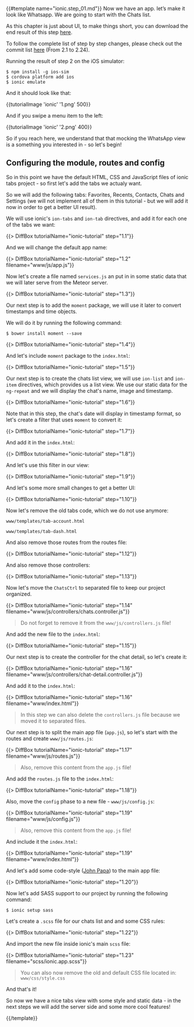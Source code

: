 {{#template name="ionic.step_01.md"}}
Now we have an app.  let’s make it look like Whatsapp.
We are going to start with the Chats list.

As this chapter is just about UI, to make things short, you can download the end result of this step [here](https://github.com/idanwe/ionic-whatsapp/archive/7b5569653f8ef732c10f7b261e4334b15a883099.zip).

To follow the complete list of step by step changes, please check out the commit list [here](https://github.com/idanwe/ionic-cli-meteor-whatsapp-tutorial/commits/master?page=4) (From 2.1 to 2.24).

Running the result of step 2 on the iOS simulator:

    $ npm install -g ios-sim
    $ cordova platform add ios
    $ ionic emulate

And it should look like that:

{{tutorialImage 'ionic' '1.png' 500}}

And if you swipe a menu item to the left:

{{tutorialImage 'ionic' '2.png' 400}}

So if you reach here, we understand that that mocking the WhatsApp view is a something you interested in - so let's begin!

## Configuring the module, routes and config

So in this point we have the default HTML, CSS and JavaScript files of ionic tabs project - so first let's add the tabs we actualy want.

So we will add the following tabs: Favorites, Recents, Contacts, Chats and Settings (we will not implement all of them in this tutorial - but we will add it now in order to get a better UI result).

We will use ionic's `ion-tabs` and `ion-tab` directives, and add it for each one of the tabs we want:

{{> DiffBox tutorialName="ionic-tutorial" step="1.1"}}

And we will change the default app name:

{{> DiffBox tutorialName="ionic-tutorial" step="1.2" filename="www/js/app.js"}}

Now let's create a file named `services.js` an put in in some static data that we will later serve from the Meteor server.

{{> DiffBox tutorialName="ionic-tutorial" step="1.3"}}

Our next step is to add the `moment` package, we will use it later to convert timestamps and time objects.

We will do it by running the following command:

    $ bower install moment --save

{{> DiffBox tutorialName="ionic-tutorial" step="1.4"}}

And let's include `moment` package to the `index.html`:

{{> DiffBox tutorialName="ionic-tutorial" step="1.5"}}

Our next step is to create the chats list view, we will use `ion-list` and `ion-item` directives, which provides us a list view.
We use our static data for the `ng-repeat` and we will display the chat's name, image and timestamp.

{{> DiffBox tutorialName="ionic-tutorial" step="1.6"}}

Note that in this step, the chat's date will display in timestamp format, so let's create a filter that uses `moment` to convert it:

{{> DiffBox tutorialName="ionic-tutorial" step="1.7"}}

And add it in the `index.html`:

{{> DiffBox tutorialName="ionic-tutorial" step="1.8"}}

And let's use this filter in our view:

{{> DiffBox tutorialName="ionic-tutorial" step="1.9"}}

And let's some more small changes to get a better UI:

{{> DiffBox tutorialName="ionic-tutorial" step="1.10"}}

Now let's remove the old tabs code, which we do not use anymore:

`www/templates/tab-account.html`

`www/templates/tab-dash.html`

And also remove those routes from the routes file:

{{> DiffBox tutorialName="ionic-tutorial" step="1.12"}}

And also remove those controllers:

{{> DiffBox tutorialName="ionic-tutorial" step="1.13"}}

Now let's move the `ChatsCtrl` to separated file to keep our project organized.

{{> DiffBox tutorialName="ionic-tutorial" step="1.14" filename="www/js/controllers/chats.controller.js"}}

> Do not forget to remove it from the `www/js/controllers.js` file!

And add the new file to the `index.html`:

{{> DiffBox tutorialName="ionic-tutorial" step="1.15"}}

Our next step is to create the controller for the chat detail, so let's create it:

{{> DiffBox tutorialName="ionic-tutorial" step="1.16" filename="www/js/controllers/chat-detail.controller.js"}}

And add it to the `index.html`:

{{> DiffBox tutorialName="ionic-tutorial" step="1.16" filename="www/index.html"}}

> In this step we can also delete the `controllers.js` file because we moved it to separated files.

Our next step is to split the main app file (`app.js`), so let's start with the routes and create `www/js/routes.js`:

{{> DiffBox tutorialName="ionic-tutorial" step="1.17" filename="www/js/routes.js"}}

> Also, remove this content from the `app.js` file!

And add the `routes.js` file to the `index.html`:

{{> DiffBox tutorialName="ionic-tutorial" step="1.18"}}

Also, move the `config` phase to a new file - `www/js/config.js`:

{{> DiffBox tutorialName="ionic-tutorial" step="1.19" filename="www/js/config.js"}}

> Also, remove this content from the `app.js` file!

And include it the `index.html`:

{{> DiffBox tutorialName="ionic-tutorial" step="1.19" filename="www/index.html"}}

And let's add some code-style ([John Papa](https://github.com/johnpapa/angular-styleguide)) to the main app file:

{{> DiffBox tutorialName="ionic-tutorial" step="1.20"}}

Now let's add SASS support to our project by running the following command:

    $ ionic setup sass

Let's create a `.scss` file for our chats list and and some CSS rules:

{{> DiffBox tutorialName="ionic-tutorial" step="1.22"}}

And import the new file inside ionic's main `scss` file:

{{> DiffBox tutorialName="ionic-tutorial" step="1.23" filename="scss/ionic.app.scss"}}

> You can also now remove the old and default CSS file located in: `www/css/style.css`

And that's it!

So now we have a nice tabs view with some style and static data - in the next steps we will add the server side and some more cool features!

{{/template}}
